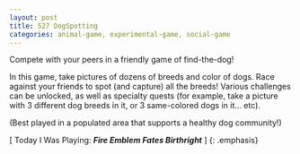 ```yaml
---
layout: post
title: 527 DogSpotting
categories: animal-game, experimental-game, social-game
---
```

Compete with your peers in a friendly game of find-the-dog!

In this game, take pictures of dozens of breeds and color of dogs. Race against your friends to spot (and capture) all the breeds!  Various challenges can be unlocked, as well as specialty quests (for example, take a picture with 3 different dog breeds in it, or 3 same-colored dogs in it… etc).

(Best played in a populated area that supports a healthy dog community!)

[ Today I Was Playing: ***Fire Emblem Fates Birthright*** ]
{: .emphasis}